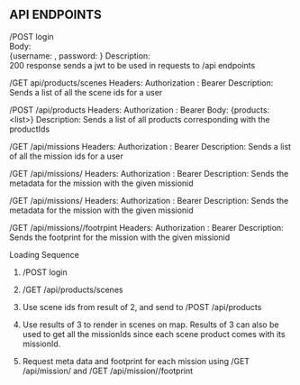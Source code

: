 API ENDPOINTS
-------------
/POST login
\
  Body:
    \
    {username: <string>, password: <string>}
  Description:
    \
    200 response sends a jwt to be used in requests to /api endpoints
  
/GET api/products/scenes
Headers:
  Authorization : Bearer <token>
Description:
  Sends a list of all the scene ids for a user

/POST /api/products
Headers:
  Authorization : Bearer <token>
Body:
  {products: <list<productIds>>}
Description:
  Sends a list of all products corresponding with the productIds

/GET /api/missions
Headers:
  Authorization : Bearer <token>
Description:
  Sends a list of all the mission ids for a user
  
/GET /api/missions/<missionId>
Headers:
  Authorization : Bearer <token>
Description:
  Sends the metadata for the mission with the given missionid
  
/GET /api/missions/<missionId>
Headers:
  Authorization : Bearer <token>
Description:
  Sends the metadata for the mission with the given missionid
  
/GET /api/missions/<missionId>/footrpint
Headers:
  Authorization : Bearer <token>
Description:
  Sends the footprint for the mission with the given missionid

Loading Sequence
1. /POST login
  
2. /GET /api/products/scenes
  
3. Use scene ids from result of 2, and send to /POST /api/products
  
4. Use results of 3 to render in scenes on map. Results of 3 can also be used to get all the missionIds since each scene product comes with its missionId.
  
5. Request meta data and footprint for each mission using /GET /api/mission/<missionid> and /GET /api/mission/<missionid>/footprint
  
